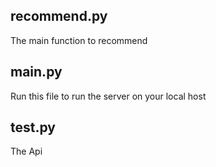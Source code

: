 ## recommend.py
The main function to recommend

## main.py
Run this file to run the server on your local host


## test.py
The Api

##